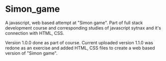 # Simon_game
A javascript, web based attempt at "Simon game". Part of full stack development course and corresponding studies of javascript sytnax and it's connection with HTML, CSS.

Version 1.0.0 done as part of course.
Current uploaded version 1.1.0 was redone as an exercise and added HTML, CSS files to create a web based version of "Simon game".
